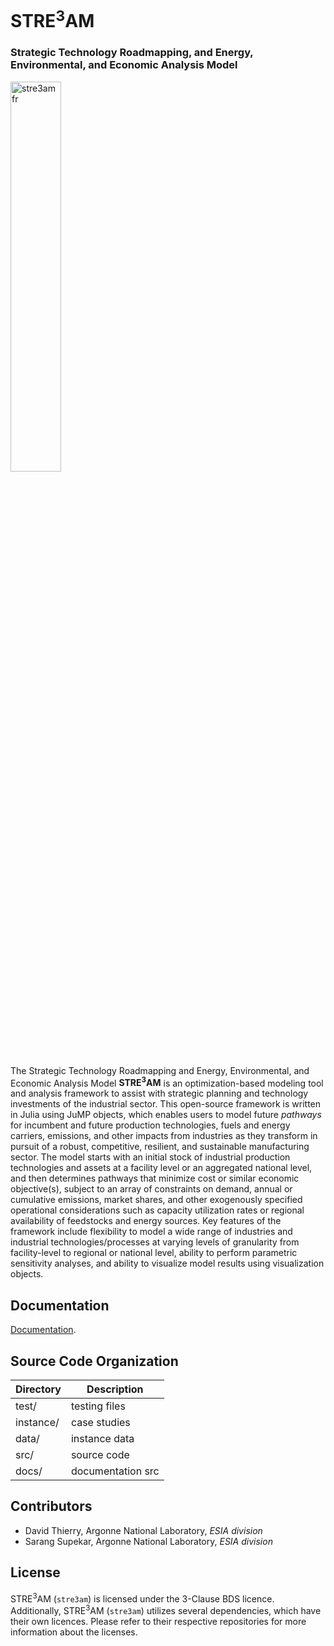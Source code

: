 # STRE<sup>3</sup>AM
### Strategic Technology Roadmapping, and Energy, Environmental, and Economic Analysis Model



<p class="aligncenter"> <img src=".docs/assets/images/2025_logo.png" width="40%" height="40%" title="stre3am fr"> </p>

The Strategic Technology Roadmapping and Energy, Environmental, and Economic
Analysis Model **STRE<sup>3</sup>AM** is an optimization-based modeling tool and
analysis framework to assist with strategic planning and technology investments
of the industrial sector. This open-source framework is written in Julia using
JuMP objects, which enables users to model future *pathways* for incumbent and
future production technologies, fuels and energy carriers, emissions, and other
impacts from industries as they transform in pursuit of a robust, competitive,
resilient, and sustainable manufacturing sector. The model starts with an
initial stock of industrial production technologies and assets at a facility
level or an aggregated national level, and then determines pathways that
minimize cost or similar economic objective(s), subject to an array of
constraints on demand, annual or cumulative emissions, market shares, and other
exogenously specified operational considerations such as capacity utilization
rates or regional availability of feedstocks and energy sources. Key features of
the framework include flexibility to model a wide range of industries and
industrial technologies/processes at varying levels of granularity from
facility-level to regional or national level, ability to perform parametric
sensitivity analyses, and ability to visualize model results using visualization
objects.


## Documentation

[Documentation](https://anl-ceeesa.github.io/STREAM/).

## Source Code Organization

|  Directory | Description       |
|------------|-------------------|
| test/      | testing files     |
| instance/  | case studies      |
| data/      | instance data     |
| src/       | source code       |
| docs/      | documentation src |


## Contributors

- David Thierry, Argonne National Laboratory, *ESIA division*
- Sarang Supekar, Argonne National Laboratory, *ESIA division*

## License
 
STRE<sup>3</sup>AM (`stre3am`) is licensed under the 3-Clause BDS licence.
Additionally, STRE<sup>3</sup>AM (`stre3am`) utilizes several dependencies, which
have their own licences. Please refer to their respective repositories for more
information about the licenses. 

